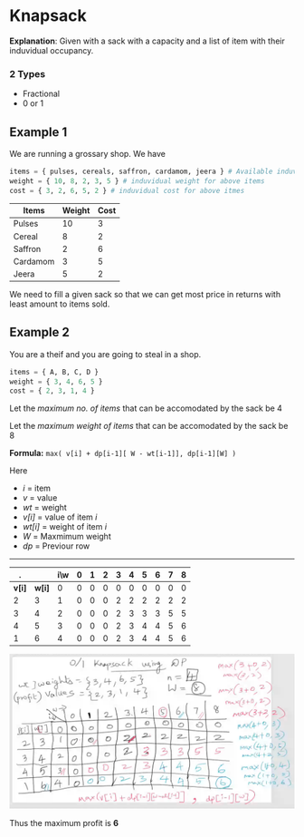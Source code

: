 # Knapsack
**Explanation**: Given with a sack with a capacity and a list of item with their induvidual occupancy. 

### 2 Types
* Fractional 
* 0 or 1


## Example 1

We are running a grossary shop. We have
```python
items = { pulses, cereals, saffron, cardamom, jeera } # Available induvidual items
weight = { 10, 8, 2, 3, 5 } # induvidual weight for above items
cost = { 3, 2, 6, 5, 2 } # induvidual cost for above itmes
```

| Items     | Weight| Cost  |
| --        | --    | --    |
|Pulses     | 10    | 3     |
|Cereal     | 8     | 2     |
|Saffron    | 2     | 6     |
|Cardamom   | 3     | 5     |
|Jeera      | 5     | 2     |


We need to fill a given sack so that we can get most price in returns with least amount to items sold.

## Example 2

You are a theif and you are going to steal in a shop.
```python
items = { A, B, C, D }
weight = { 3, 4, 6, 5 }
cost = { 2, 3, 1, 4 }
```
Let the _maximum no. of items_ that can be accomodated by the sack be 4

Let the _maximum weight of items_ that can be accomodated by the sack be 8


**Formula:** `max( v[i] + dp[i-1][ W - wt[i-1]], dp[i-1][W] )`

Here
* _i_ = item
* _v_ = value
* _wt_ = weight
* _v[i]_ = value of item _i_
* _wt[i]_ = weight of item _i_
* _W_ = Maxmimum weight 
* _dp_ = Previour row

---


  .     |        | i\w   | 0 | 1 | 2 | 3 | 4 | 5 | 6 | 7 | 8 |
 ------ | -----  | ----- |-- |-- |-- |-- |-- |-- |-- |-- |-- |
**v[i]**|**w[i]**|   0   | 0 | 0 | 0 | 0 | 0 | 0 | 0 | 0 | 0 |
  2     |  3     |   1   | 0 | 0 | 0 | 2 | 2 | 2 | 2 | 2 | 2 |
  3     |  4     |   2   | 0 | 0 | 0 | 2 | 3 | 3 | 3 | 5 | 5 |
  4     |  5     |   3   | 0 | 0 | 0 | 2 | 3 | 4 | 4 | 5 | 6 |
  1     |  6     |   4   | 0 | 0 | 0 | 2 | 3 | 4 | 4 | 5 | 6 |


![alt text](image.png)

Thus the maximum profit is **6**